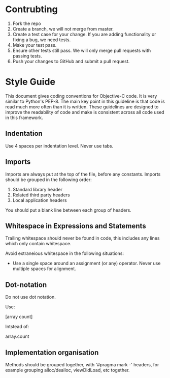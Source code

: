 # Contrubting

1. Fork the repo
2. Create a branch, we will not merge from master.
3. Create a test case for your change. If you are adding functionality or
   fixing a bug, we need tests.
4. Make your test pass.
5. Ensure other tests still pass. We will only merge pull requests with
   passing tests.
6. Push your changes to GitHub and submit a pull request.

# Style Guide

This document gives coding conventions for Objective-C code. It is very similar
to Python's PEP-8. The main key point in this guideline is that code is read
much more often than it is written. These guidelines are designed to improve
the readability of code and make is consistent across all code used in this
framework.

## Indentation

Use 4 spaces per indentation level. Never use tabs.

## Imports

Imports are always put at the top of the file, before any constants. Imports
should be grouped in the following order:

1. Standard library header
2. Related third party headers
3. Local application headers

You should put a blank line between each group of headers.

## Whitespace in Expressions and Statements

Trailing whitespace should never be found in code, this includes any lines
which only contain whitespace.

Avoid extraneious whitespace in the following situations:

* Use a single space around an assignment (or any) operator. Never use multiple
  spaces for alignment.

## Dot-notation

Do not use dot notation.

Use:

   [array count]

Intstead of:

   array.count

## Implementation organisation

Methods should be grouped together, with '#pragma mark -' headers, for example
grouping alloc/dealloc, viewDidLoad, etc together.

